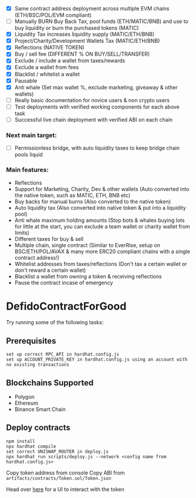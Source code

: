 - [x] Same contract address deployment across multiple EVM chains (ETH/BSC/POL/EVM compliant)
- [ ] Manually BURN Buy Back Tax, pool funds (ETH/MATIC/BNB) and use to buy liquidity or burn the purchased tokens (MATIC)
- [x] Liquidity Tax increases liquidity supply (MATIC/ETH/BNB)
- [x] Project/Charity/Development Wallets Tax (MATIC/ETH/BNB)
- [x] Reflections (NATIVE TOKEN)
- [x] Buy / sell fee (DIFFERENT % ON BUY/SELL/TRANSFER)
- [x] Exclude / include a wallet from taxes/rewards
- [x] Exclude a wallet from fees
- [x] Blacklist / whitelist a wallet
- [x] Pausable
- [x] Anti whale (Set max wallet %, exclude marketing, giveaway & other wallets)
- [ ] Really basic documentation for novice users & non crypto users
- [ ] Test deployments with verified working components for each above task
- [ ] Successful live chain deployment with verified ABI on each chain

### Next main target:
- [ ] Permissionless bridge, with auto liquidity taxes to keep bridge chain pools liquid

### Main features:

- Reflections
- Support for Marketing, Charity, Dev & other wallets (Auto converted into the native token, such as MATIC, ETH, BNB etc)
- Buy backs for manual burns (Also converted to the native token)
- Auto liquidity tax (Also converted into native token & put into a liquidity pool)
- Anti whale maximum holding amounts (Stop bots & whales buying lots for little at the start, you can exclude a team wallet or charity wallet from limits)
- Different taxes for buy & sell
- Multiple chain, single contract (Similar to EverRise, setup on BSC/ETH/POL/AVAX & many more ERC20 compliant chains with a single contract address!)
- Whitelist addresses from taxes/reflections (Don't tax a certain wallet or don't reward a certain wallet)
- Blacklist a wallet from owning a token & receiving reflections
- Pause the contract incase of emergency



# DefidoContractForGood

Try running some of the following tasks:

## Prerequisites

```shell
set up correct RPC_API in hardhat.config.js
set up ACCOUNT_PRIVATE_KEY in hardhat.config.js using an account with no existing transactions
```

## Blockchains Supported

- Polygon
- Ethereum
- Binance Smart Chain

## Deploy contracts

```shell
npm install
npx hardhat compile
set correct UNISWAP_ROUTER in deploy.js
npx hardhat run scripts/deploy.js --network <config name from hardhat.config.js>
```

Copy token address from console
Copy ABI from `artifacts/contracts/Token.sol/Token.json`

Head over [here](https://oneclickdapp.com/) for a UI to interact with the token
